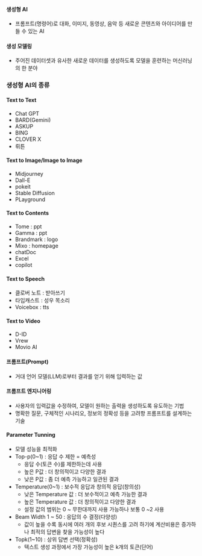 #### 생성형 AI
- 프롬프트(명령어)로 대화, 이미지, 동영상, 음악 등 새로운 콘텐츠와 아이디어를 만들 수 있는 AI

#### 생성 모델링
- 주어진 데이터셋과 유사한 새로운 데이터를 생성하도록 모델을 훈련하는 머신러닝의 한 분야

### 생성형 AI의 종류
#### Text to Text
- Chat GPT
- BARD(Gemini)
- ASKUP
- BING
- CLOVER X
- 뤼튼

#### Text to Image/Image to Image
- Midjourney
- Dall-E
- pokeit
- Stable Diffusion
- PLayground

#### Text to Contents
- Tome : ppt
- Gamma : ppt
- Brandmark : logo
- Mixo : homepage
- chatDoc
- Excel
- copilot

#### Text to Speech
- 클로버 노트 : 받아쓰기
- 타입캐스트 : 성우 목소리
- Voicebox : tts

#### Text to Video
- D-ID
- Vrew
- Movio AI

#### 프롬프트(Prompt)
- 거대 언어 모델(LLM)로부터 결과를 얻기 위해 입력하는 값

#### 프롬프트 엔지니어링
- 사용자의 입력값을 수정하여, 모델이 원하는 출력을 생성하도록 유도하는 기법
- 명확한 질문, 구체적인 시나리오, 정보의 정확성 등을 고려항 프롬프트를 설계하는 기술

#### Parameter Tunning
- 모델 성능을 최적화
- Top-p(0~1) : 응답 수 제한 = 예측성
	- 응답 수(토큰 수)를 제한하는데 사용
	- 높은 P값 : 더 창의적이고 다양한 결과
	- 낮은 P값 : 좀 더 예측 가능하고 일관된 결과
- Temperature(0~1) : 보수적 응답과 창의적 응답(창의성)
	- 낮은 Temperature 값 : 더 보수적이고 예측 가능한 결과
	- 높은 Temperature 값 : 더 창의적이고 다양한 결과
	- 설정 값의 범위는 0 ~ 무한대까지 사용 가능하나 보통 0 ~2 사용
- Beam Width 1 ~ 50 : 응답의 수 결정(다양성)
	- 값이 높을 수록 동시에 여러 개의 후보 시퀀스를 고려 하기에 계산비용은 증가하나 최적의 답변을 찾을 가능성이 높다
- Topk(1~10) : 상위 답변 선택(정확성)
	- 텍스트 생성 과정에서 가장 가능성이 높은 k개의 토큰(단어) 